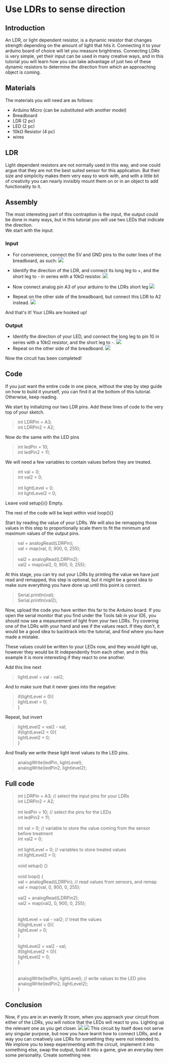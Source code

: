 # Use LDRs to sense direction
## Introduction
An LDR, or light dependent resistor, is a dynamic resistor that changes strength depending on the amount of light that hits it. Connecting it to your arduino board of choice will let you measure brightness. Connecting LDRs is very simple, yet their input can be used in many creative ways, and in this tutorial you will learn how you can take advantage of just two of these dynamic resistors to determine the direction from which an approaching object is coming.

## Materials
The materials you will need are as follows:
* Arduino Micro (can be substituted with another model) 
* Breadboard
* LDR (2 pc)
* LED (2 pc)
* 10kΩ Resistor (4 pc)
* wires


## LDR
Light dependent resistors are not normally used in this way, and one could argue that they are not the best suited sensor for this application. But their size and simplicity makes them very easy to work with, and with a little bit of creativity you can nearly invisibly mount them on or in an object to add functionality to it. 
## Assembly
The most interesting part of this contraption is the input, the output could be done in many ways, but in this tutorial you will use two LEDs that indicate the direction.
<br>We start with the input:

### Input
* For convenience, connect the 5V and GND pins to the outer lines of the breadboard, as such:
![](./IMG/IMG-2240.jpg)

* Identify the direction of the LDR, and connect its long leg to +, and the short leg to - in series with a 10kΩ resistor. 
![](./IMG/IMG-2241.jpg)

* Now connect analog pin A3 of your arduino to the LDRs short leg
![](./IMG/IMG-2242.jpg)

* Repeat on the other side of the breadboard, but connect this LDR to A2 instead.
![](./IMG/IMG-2243.jpg)

And that's it! Your LDRs are hooked up!
### Output
* Identify the direction of your LED, and connect the long leg to pin 10 in series with a 10kΩ resistor, and the short leg to -. 
![](./IMG/IMG-2245.jpg)
* Repeat on the other side of the breadboard. 
![](./IMG/IMG-2246.jpg)

Now the circuit has been completed!
## Code
If you just want the entire code in one piece, without the step by step guide on how to build it yourself, you can find it at the bottom of this tutorial. Otherwise, keep reading.

We start by initializing our two LDR pins. Add these lines of code to the very top of your sketch. 

>int LDRPin = A3; 
<br> int LDRPin2 = A2; 

Now do the same with the LED pins

>int ledPin = 10;
<br> int ledPin2 = 11;

We will need a few variables to contain values before they are treated.

>int val = 0;
<br> int val2 = 0;
<br><br>int lightLevel = 0;
<br> int lightLevel2 = 0;

Leave void setup(){} Empty. 

The rest of the code will be kept within void loop(){}

Start by reading the value of your LDRs. We will also be remapping those values in this step to proportionally scale them to fit the minimum and maximum values of the output pins.

>val = analogRead(LDRPin);
<br> val = map(val, 0, 900, 0, 255);
<br><br>val2 = analogRead(LDRPin2);
<br> val2 = map(val2, 0, 900, 0, 255);

At this stage, you can try out your LDRs by printing the value we have just read and remapped, this step is optional, but it might be a good idea to make sure everything you have done up until this point is correct. 

>Serial.println(val);
<br> Serial.println(val2);

Now, upload the code you have written this far to the Arduino board. If you open the serial monitor that you find under the Tools tab in your IDE, you should now see a measurement of light from your two LDRs. Try covering one of the LDRs with your hand and see if the values react. If they don't, it would be a good idea to backtrack into the tutorial, and find where you have made a mistake. 

These values could be written to your LEDs now, and they would light up, however they would be lit independently from each other, and in this example it is more interesting if they react to one another.

Add this line next
> lightLevel = val - val2;

And to make sure that it never goes into the negative:

>if(lightLevel < 0){ <br>
    lightLevel = 0; <br>
}

Repeat, but invert

>lightLevel2 = val2 - val; <br>
if(lightLevel2 < 0){ <br>
    lightLevel2 = 0; <br>
}

And finally we write these light level values to the LED pins.

>analogWrite(ledPin, lightLevel); <br>
analogWrite(ledPin2, lightlevel2);

## Full code
>int LDRPin = A3;    // select the input pins for your LDRs <br>
int LDRPin2 = A2; <br><br>
int ledPin = 10;   // select the pins for the LEDs <br>
int ledPin2 = 11;<br><br>
int val = 0;       // variable to store the value coming from the sensor before treatment <br>
int val2 = 0; <br><br>
int lightLevel = 0; // variables to store treated values <br>
int lightLevel2 = 0; <br><br>
void setup() {}<br><br>
void loop() { <br>
  val = analogRead(LDRPin);     // read values from sensors, and remap<br>
  val = map(val, 0, 900, 0, 255);<br><br>
  val2 = analogRead(LDRPin2); <br>
  val2 = map(val2, 0, 900, 0, 255); <br><br>  
  lightLevel = val - val2;      // treat the values <br>
  if(lightLevel < 0){<br>
    lightLevel = 0;<br>
  }<br><br>
  lightLevel2 = val2 - val;<br>
  if(lightLevel2 < 0){<br>
    lightLevel2 = 0;<br>
  }<br> <br>  
  analogWrite(ledPin, lightLevel);  // write values to the LED pins<br>
  analogWrite(ledPin2, lightLevel2);  
}

## Conclusion  
Now, if you are in an evenly lit room, when you approach your circuit from either of the LDRs, you will notice that the LEDs will react to you. Lighting up the relevant one as you get closer.
![](./IMG/IMG-2248.jpg)
![](./IMG/IMG-2249.jpg)
This circuit by itself does not serve any singular purpose, but now you have learnt how to connect LDRs, and a way you can creatively use LDRs for something they were not intended to. We implore you to keep experimenting with the circuit, implement it into something else, swap the output, build it into a game, give an everyday item some personality. Create something new. 